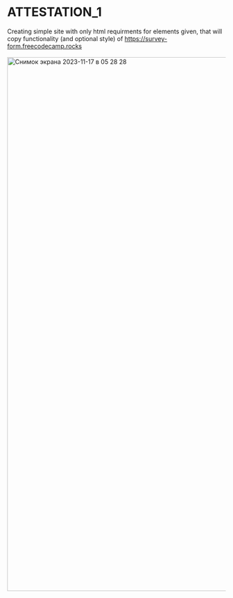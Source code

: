 # ATTESTATION_1
Creating simple site with only html requirments for elements given, that will copy functionality (and optional style) of https://survey-form.freecodecamp.rocks
<br/>
<br/>
<img width="1230" alt="Снимок экрана 2023-11-17 в 05 28 28" src="https://github.com/a0fail/ATTESTATION_1/assets/133894238/860ebc22-bdbf-4941-9755-428a3adfa248">
